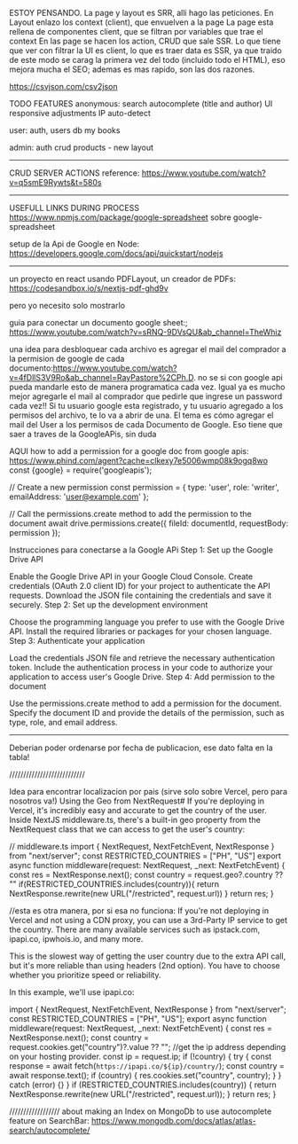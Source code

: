 ESTOY PENSANDO.
La page y layout es SRR, alli hago las peticiones. En Layout enlazo los context (client), que envuelven a la page
La page esta rellena de componentes client, que se filtran por variables que trae el context
En las page se hacen los action, CRUD que sale SSR.
Lo que tiene que ver con filtrar la UI es client, lo que es traer data es SSR, ya que traido de este modo se carag la primera vez del todo (incluido todo el HTML), eso mejora mucha el SEO; ademas es mas rapido, son las dos razones.

https://csvjson.com/csv2json

TODO FEATURES
anonymous:
search autocomplete (title and author)
UI responsive adjustments
IP auto-detect

user:
auth, users db
my books

admin:
auth
crud products - new layout

--------


CRUD SERVER ACTIONS reference: https://www.youtube.com/watch?v=q5smE9Rywts&t=580s

------------------
USEFULL LINKS DURING PROCESS
https://www.npmjs.com/package/google-spreadsheet  sobre google-spreadsheet

setup de la Api de Google en Node: https://developers.google.com/docs/api/quickstart/nodejs


---

un proyecto en react usando PDFLayout, un creador de PDFs: https://codesandbox.io/s/nextjs-pdf-ghd9v

pero yo necesito solo mostrarlo

guia para conectar un documento google sheet:; https://www.youtube.com/watch?v=sRNQ-9DVsQU&ab_channel=TheWhiz


una idea para desbloquear cada archivo es agregar el mail del comprador a la permision de google de cada documento:https://www.youtube.com/watch?v=4fDllS3V9Ro&ab_channel=RayPastore%2CPh.D.
no se si con google api pueda mandarle esto de manera programatica cada vez. Igual ya es mucho mejor agregarle el mail al comprador que pedirle que ingrese un password cada vez!!
Si tu usuario google esta registrado, y tu usuario agregado a los permisos del archivo, te lo va a abrir de una. El tema es cómo agregar el mail del User a los permisos de cada Documento de Google. Eso tiene que saer a traves de la GoogleAPis, sin duda


AQUI how to add a permission for a google doc from google apis:
https://www.phind.com/agent?cache=clkexy7e5006wmp08k9ogq8wo
const {google} = require('googleapis');

// Create a new permission
const permission = {
    type: 'user',
    role: 'writer',
    emailAddress: 'user@example.com'
};

// Call the permissions.create method to add the permission to the document
await drive.permissions.create({
    fileId: documentId,
    requestBody: permission
});

Instrucciones para conectarse a la Google APi
Step 1: Set up the Google Drive API

Enable the Google Drive API in your Google Cloud Console.
Create credentials (OAuth 2.0 client ID) for your project to authenticate the API requests.
Download the JSON file containing the credentials and save it securely.
Step 2: Set up the development environment

Choose the programming language you prefer to use with the Google Drive API.
Install the required libraries or packages for your chosen language.
Step 3: Authenticate your application

Load the credentials JSON file and retrieve the necessary authentication token.
Include the authentication process in your code to authorize your application to access user's Google Drive.
Step 4: Add permission to the document

Use the permissions.create method to add a permission for the document.
Specify the document ID and provide the details of the permission, such as type, role, and email address.

---------
     
Deberian poder ordenarse por fecha de publicacion, ese dato falta en la tabla!

///////////////////////////

Idea para encontrar localizacion por pais (sirve solo sobre Vercel, pero para nosotros va!)
Using the Geo from NextRequest#
If you're deploying in Vercel, it's incredibly easy and accurate to get the country of the user. Inside NextJS middleware.ts, there's a built-in geo property from the NextRequest class that we can access to get the user's country:

// middleware.ts
import { NextRequest, NextFetchEvent, NextResponse } from "next/server";
const RESTRICTED_COUNTRIES = ["PH", "US"]
export async function middleware(request: NextRequest, _next: NextFetchEvent) {
  const res = NextResponse.next();
  const country = request.geo?.country ?? ""
  if(RESTRICTED_COUNTRIES.includes(country)){
    return NextResponse.rewrite(new URL("/restricted", request.url))
  }
  return res;
}

//esta es otra manera, por si esa no funciona:
If you're not deploying in Vercel and not using a CDN proxy, you can use a 3rd-Party IP service to get the country. There are many available services such as ipstack.com, ipapi.co, ipwhois.io, and many more.

This is the slowest way of getting the user country due to the extra API call, but it's more reliable than using headers (2nd option). You have to choose whether you prioritize speed or reliability.

In this example, we'll use ipapi.co:

import { NextRequest, NextFetchEvent, NextResponse } from "next/server";
const RESTRICTED_COUNTRIES = ["PH", "US"];
export async function middleware(request: NextRequest, _next: NextFetchEvent) {
  const res = NextResponse.next();
  const country = request.cookies.get("country")?.value ?? "";
  //get the ip address depending on your hosting provider.
  const ip = request.ip;
  if (!country) {
    try {
      const response = await fetch(`https://ipapi.co/${ip}/country/`);
      const country = await response.text();
      if (country) {
        res.cookies.set("country", country);
      }
    } catch (error) {}
  }
  if (RESTRICTED_COUNTRIES.includes(country)) {
    return NextResponse.rewrite(new URL("/restricted", request.url));
  }
  return res;
}

//////////////////
about making an Index on MongoDb to use autocomplete feature on SearchBar:
https://www.mongodb.com/docs/atlas/atlas-search/autocomplete/